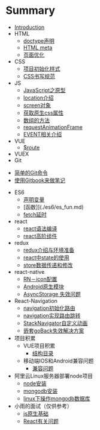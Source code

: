 # Summary

* [Introduction](README.md)
* HTML
  - [doctype声明](./html/doctype.md)
  - [HTML meta](./html/meta.md)
  - [页面优化](./html/highPerformance.md)
* CSS
  - [项目初始化样式](./css/init.md)
  - [CSS书写规范](./css/standard.md)
* JS
  - [JavaScript之原型](./JS/prototype.md)
  - [location介绍](./JS/location.md)
  - [screen对象](./JS/screen.md)
  - [获取原生css属性](./JS/attr.md)
  - [数组的方法](./JS/array.md)
  - [requestAnimationFrame](./JS/requestAnimationFrame.md)
  - [EVENT相关介绍](./JS/event.md)
* VUE
  - [$route](./vue/route.md)
* VUEX
* Git
 - [简单的Git命令](./Git/githandle.md)
  - [使用Gitbook来做笔记](./Git/gitbook.md)
* ES6
  - [声明变量](./es6/es_var.md)
  - [函数]](./es6/es_fun.md)
  - [fetch延时](./es6/Promise.md)
* react
  - [react语法编译](./react/syntax.md)
  - [react高阶组件](./react/withSubscription.md)
* redux
  - [redux介绍与环境准备](./redux/redux_start.md)
  - [react中state的使用](./redux/redux_state.md)
  - [store数据传递和修改](./redux/redux_store.md)
* react-native
  - [RN－icon配置](./RN/react-native-vector-icons.md)
  - [Android原生模块](./RN/android.md)
  - [AsyncStorage 失效问题](./RN/AsyncStorage.md)
* React-Navigation
  - [navigation初始化路由](./navigation/initial.md)
  - [navigation实现路由跳转](./navigation/link.md)
  - [StackNavigator自定义动画](./navigation/StackNavigator.md)
  - [嵌套goBack失效解决方案](./navigation/Navigating.md)
* 项目积累
  - VUE项目积累
    - [结构目录](./project/vue/1.md)
  - 移动端IOS和Android兼容问题
    - [兼容问题](./Android/date.md)
* 阿里云Linux服务器部署node项目
  - [node安装](./server/node.md)
  - [mongodb安装](./server/mongodb.md)
  - [linux下操作mongodb数据库](./server/mongodbOper.md)
* 小雨的面试（仅供参考）
  - [js原生基础](./interview/js.md)
  - [React有关问题](./interview/react.md)
